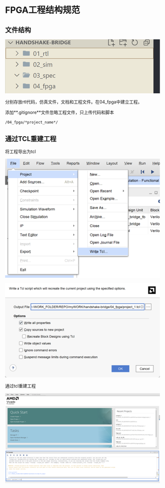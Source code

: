 # FPGA工程结构规范

## 文件结构

![image-20241106111401078](./assets/image-20241106111401078.png)

分别存放rtl代码，仿真文件，文档和工程文件。在04_fpga中建立工程。

添加**.gitignore**文件忽略工程文件，只上传代码和脚本

```
/04_fpga/*project_name*/
```



## 通过TCL重建工程

将工程导出为tcl

![image-20241106110832609](./assets/image-20241106110832609.png)

![image-20241106110902573](./assets/image-20241106110902573.png)

通过tcl重建工程

![image-20241106111240066](./assets/image-20241106111240066.png)